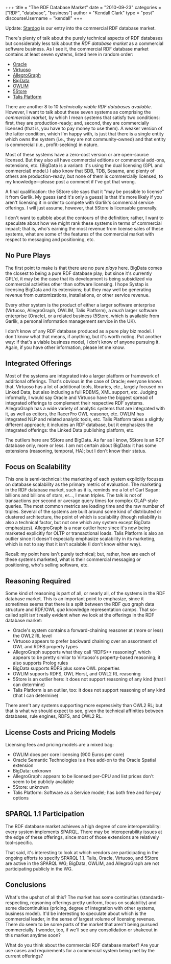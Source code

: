+++
title = "The RDF Database Market"
date = "2010-09-23"
categories = ["RDF", "database", "business"]
author = "Kendall Clark"
type = "post"
discourseUsername = "kendall"
+++

Update: [Stardog](http://stardog.com/) is our entry into the
commercial RDF database market.

There's plenty of talk about the purely technical aspects of RDF databases
but considerably less talk about the *RDF database market* as a commercial
software business.<!--more--> As I see it, the commercial RDF database market contains
at least seven systems, listed here in random order:

* [Oracle](http://www.oracle.com/technetwork/database/options/semantic-tech/index.html)
* [Virtuoso](http://virtuoso.openlinksw.com/)
* [AllegroGraph](http://www.franz.com/agraph/allegrograph/)
* [BigData](http://www.systap.com/bigdata.htm)
* [OWLIM](http://www.ontotext.com/owlim/)
* [5Store](http://4store.org/trac/wiki/5store)
* [Talis Platform](http://www.talis.com/platform/)

There are another 8 to 10 <em>technically viable RDF databases
available</em>. However, I want to talk about these seven systems as
comprising the <em>commercial market</em>, by which I mean systems that
satisfy two conditions: first, they are production-ready; and, second, they
are commercially licensed (that is, you have to pay money to use them). A
weaker version of the latter condition, which I'm happy with, is just
that there is a single entity which owns the system (i.e., they are not
community-owned) and that entity is commercial (i.e., profit-seeking) in
nature.

Most of these systems have a zero-cost version or are open-source
licensed. But they also all have commercial editions or commercial add-ons,
extensions, etc. (BigData is a variant: it's using the dual licensing (GPL
and commercial) model.) I also know that SDB, TDB, Sesame, and plenty of
others are production-ready, but none of them is commercially licensed, to
my knowledge&mdash;please post a comment if I've got that wrong.

A final qualification: the 5Store site says that it "may be possible to
license" it from Garlik. My guess (and it's only a guess) is that it's
more likely if you aren't licensing it in order to compete with Garlik's
commercial service offerings. I will just assume, however, that 5Store is
licensable generally.

I don't want to quibble about the contours of the definition; rather, I want
to speculate about how we might rank these systems in terms of commercial
impact; that is, who's earning the most revenue from license sales of these
systems, what are some of the features of the commercial market with respect
to messaging and positioning, etc.

## No Pure Plays

The first point to make is that there are no <em>pure plays</em>
here. BigData comes the closest to being a pure RDF database play; but
since it's currently GPL'd, it may be the case that its development is
being subsidized via commercial activities other than software licensing. I
hope Systap is licensing BigData and its extensions; but they may well be
generating revenue from customizations, installations, or other service
revenue.

Every other system is the product of either a larger software enterprise
(Virtuoso, AllegroGraph, OWLIM, Talis Platform), a <em>much</em> larger
software enterprise (Oracle), or a related business (5Store, which is
available from Garlik, a personal information management service in the UK).

I don't know of any RDF database produced as a pure play biz model. I don't
know what that means, if anything, but it's worth noting. Put another
way: if that's a viable business model, I don't know of anyone pursuing
it. Again, if you have other information, please let me know.

## Integrated Offerings

Most of the systems are integrated into a larger platform or framework
of additional offerings. That's obvious in the case of Oracle; everyone
knows that. Virtuoso has a lot of additional tools, libraries, etc.,
largely focused on Linked Data, but also including a full RDBMS, XML
support, etc. Judging informally, I would say Oracle and Virtuoso have
the biggest spread of integrated offerings to complement their respective
RDF systems. AllegroGraph has a wide variety of analytic systems that
are integrated with it, as well as editors, the RacerPro OWL reasoner,
etc. OWLIM has integrated NLP and related analytic tools, etc. Talis
Platform takes a slightly different approach; it includes an RDF database,
but it emphasizes the integrated offerings: the Linked Data publishing
platform, etc.

The outliers here are 5Store and BigData. As far as I know, 5Store is an RDF
database only, more or less. I am not certain about BigData: it has some
extensions (reasoning, temporal, HA); but I don't know their status.

## Focus on Scalability

This one is semi-technical: the marketing of each system explicitly focuses
on database scalability as the primary metric of evaluation. The marketing
in the RDF database market, such as it is, reminds me a lot of Carl Sagan:
billions and billions of stars, er..., I mean triples. The talk is not
of transactions per second or average query times for complex OLAP-style
queries. The most common metrics are loading time and the raw number of
triples. Several of the systems are built around some kind of distributed
or clustered architecture, the point of which is scalability (though
reliability is also a technical factor, but not one which any system except
BigData emphasizes). AllegroGraph is a near outlier here since it's now
being marketed explicitly for OLTP or transactional loads. Talis Platform
is also an outlier since it doesn't especially emphasize scalability in its
marketing, which is not to say that it isn't scalable (I don't know either
way).

Recall: my point here isn't purely technical; but, rather, how are each of
these systems marketed, what is their commercial messaging or positioning,
who's selling software, etc.

## Reasoning Required

Some kind of reasoning is part of all, or nearly all, of the systems in
the RDF database market. This is an important point to emphasize, since
it sometimes seems that there is a split between the RDF *qua* graph data
structure and RDF/OWL *qua* knowledge representation camps. That so-called
split isn't really evident when we look at the offerings in the RDF database
market:

* Oracle's system contains a forward-chaining reasoner at (more or less) the
OWL2 RL level
* Virtuoso appears to prefer backward chaining over an assortment of OWL and
RDFS property types
* AllegroGraph supports what they call &#8220;RDFS++ reasoning&#8221;, which
appears to be pretty similar to Virtuoso's property-based reasoning; it also
supports Prolog rules
* BigData supports RDFS plus some OWL properties
* OWLIM supports RDFS, OWL Horst, and OWL2 RL reasoning
* 5Store is an outlier here: it does not support reasoning of any kind (that I can determine)
* Talis Platform is an outlier, too: it does not support reasoning of any kind (that I can determine) 

There aren't any systems supporting more expressivity than OWL2 RL; but that
is what we should expect to see, given the technical affinities between
databases, rule engines, RDFS, and OWL2 RL.

## License Costs and Pricing Models

Licensing fees and pricing models are a mixed bag:

* OWLIM does per core licensing (900 Euros per core)
* Oracle Semantic Technologies is a free add-on to the Oracle Spatial extension
* BigData: unknown
* AllegroGraph: appears to be licensed per-CPU and list prices don't seem to be publicly available 
* 5Store: unknown
* Talis Platform: Software as a Service model; has both free and for-pay options

## SPARQL 1.1 Participation

The RDF database market achieves a high degree of core interoperability:
every system implements SPARQL. There may be interoperability issues at
the edge of these offerings, since most of those extensions are relatively
tool-specific.

That said, it's interesting to look at which vendors are participating in
the ongoing efforts to specify SPARQL 1.1. Talis, Oracle, Virtuoso, and
5Store are active in the SPARQL WG; BigData, OWLIM, and AllegroGraph are not
participating publicly in the WG.

## Conclusions

What's the upshot of all this? The market has some continuities
(standards-respecting, reasoning offerings pretty uniform, focus on
scalability) and some discontinuities (pricing, degree of integration with
other systems, business model). It'd be interesting to speculate about
which is the commercial leader, in the sense of largest volume of licensing
revenue. There do seem to be some parts of the market that aren't being
pursued commercially. I wonder, too, if we'll see any consolidation or
shakeout in this market anytime soon?

What do you think about the commercial RDF database market? Are your use
cases and requirements for a commercial system being met by the current
offerings?
